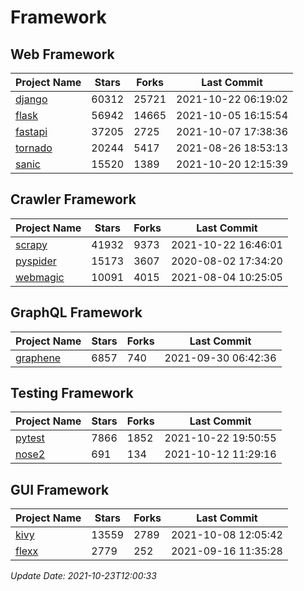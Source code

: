 # Framework

## Web Framework
| Project Name | Stars | Forks | Last Commit |
| ------------ | ----- | ----- | ----------- |
| [django](https://github.com/django/django) | 60312 | 25721 | 2021-10-22 06:19:02 |
| [flask](https://github.com/pallets/flask) | 56942 | 14665 | 2021-10-05 16:15:54 |
| [fastapi](https://github.com/tiangolo/fastapi) | 37205 | 2725 | 2021-10-07 17:38:36 |
| [tornado](https://github.com/tornadoweb/tornado) | 20244 | 5417 | 2021-08-26 18:53:13 |
| [sanic](https://github.com/sanic-org/sanic) | 15520 | 1389 | 2021-10-20 12:15:39 |

## Crawler Framework
| Project Name | Stars | Forks | Last Commit |
| ------------ | ----- | ----- | ----------- |
| [scrapy](https://github.com/scrapy/scrapy) | 41932 | 9373 | 2021-10-22 16:46:01 |
| [pyspider](https://github.com/binux/pyspider) | 15173 | 3607 | 2020-08-02 17:34:20 |
| [webmagic](https://github.com/code4craft/webmagic) | 10091 | 4015 | 2021-08-04 10:25:05 |

## GraphQL Framework
| Project Name | Stars | Forks | Last Commit |
| ------------ | ----- | ----- | ----------- |
| [graphene](https://github.com/graphql-python/graphene) | 6857 | 740 | 2021-09-30 06:42:36 |

## Testing Framework
| Project Name | Stars | Forks | Last Commit |
| ------------ | ----- | ----- | ----------- |
| [pytest](https://github.com/pytest-dev/pytest) | 7866 | 1852 | 2021-10-22 19:50:55 |
| [nose2](https://github.com/nose-devs/nose2) | 691 | 134 | 2021-10-12 11:29:16 |

## GUI Framework
| Project Name | Stars | Forks | Last Commit |
| ------------ | ----- | ----- | ----------- |
| [kivy](https://github.com/kivy/kivy) | 13559 | 2789 | 2021-10-08 12:05:42 |
| [flexx](https://github.com/flexxui/flexx) | 2779 | 252 | 2021-09-16 11:35:28 |

*Update Date: 2021-10-23T12:00:33*